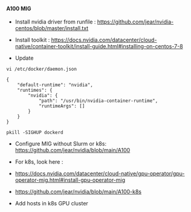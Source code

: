 #### A100 MIG

- Install nvidia driver from runfile : https://github.com/jear/nvidia-centos/blob/master/install.txt
 
- Install toolkit : https://docs.nvidia.com/datacenter/cloud-native/container-toolkit/install-guide.html#installing-on-centos-7-8

- Update 
```
vi /etc/docker/daemon.json

{
    "default-runtime": "nvidia",
    "runtimes": {
        "nvidia": {
            "path": "/usr/bin/nvidia-container-runtime",
            "runtimeArgs": []
        }
    }
}

pkill -SIGHUP dockerd
```

- Configure MIG without Slurm or k8s: https://github.com/jear/nvidia/blob/main/A100

- For k8s, look here : 
- https://docs.nvidia.com/datacenter/cloud-native/gpu-operator/gpu-operator-mig.html#install-gpu-operator-mig
- https://github.com/jear/nvidia/blob/main/A100-k8s

- Add hosts in k8s GPU  cluster 

